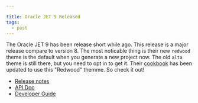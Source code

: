 ```yaml
---

title: Oracle JET 9 Released
tags:
  - post
---
```


The Oracle JET 9 has been release short while ago. This release is a major release compare to version 8. The most noticable thing is their new `redwood` theme is the default when you generate a new project now. The old `alta` theme is still there, but you need to opt in
to get it. Their [cookbook](https://www.oracle.com/webfolder/technetwork/jet/jetCookbook.html) has been updated to use this "Redwood" themme. So check it out!

* [Release notes](https://www.oracle.com/webfolder/technetwork/jet/index.html?_ojCoreRouter=releasenotes)
* [API Doc](https://docs.oracle.com/en/middleware/developer-tools/jet/9/reference-api/index.html)
* [Developer Guide](https://docs.oracle.com/en/middleware/developer-tools/jet/9/develop/index.html)
